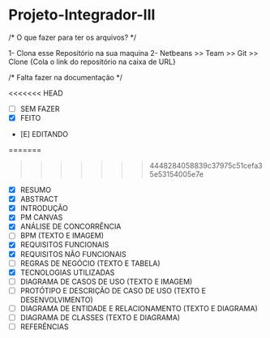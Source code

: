 # Projeto-Integrador-III

/* O que fazer para ter os arquivos? */

1- Clona esse Repositório na sua maquina 
2- Netbeans >> Team >> Git >> Clone {Cola o link do repositório na caixa de URL}

/* Falta fazer na documentação */

<<<<<<< HEAD
* [ ] SEM FAZER
* [X] FEITO
* [E] EDITANDO

=======
>>>>>>> 4448284058839c37975c51cefa35e53154005e7e
* [X] RESUMO
* [X] ABSTRACT
* [X] INTRODUÇÃO
* [X] PM CANVAS
* [X] ANÁLISE DE CONCORRÊNCIA 
* [ ] BPM (TEXTO E IMAGEM)
* [X] REQUISITOS FUNCIONAIS
* [X] REQUISITOS NÃO FUNCIONAIS
* [ ] REGRAS DE NEGÓCIO (TEXTO E TABELA)
* [X] TECNOLOGIAS UTILIZADAS
* [ ] DIAGRAMA DE CASOS DE USO (TEXTO E IMAGEM)
* [ ] PROTÓTIPO E DESCRIÇÃO DE CASO DE USO (TEXTO E DESENVOLVIMENTO)
* [ ] DIAGRAMA DE ENTIDADE E RELACIONAMENTO (TEXTO E DIAGRAMA)
* [ ] DIAGRAMA DE CLASSES (TEXTO E DIAGRAMA)
* [ ] REFERÊNCIAS
